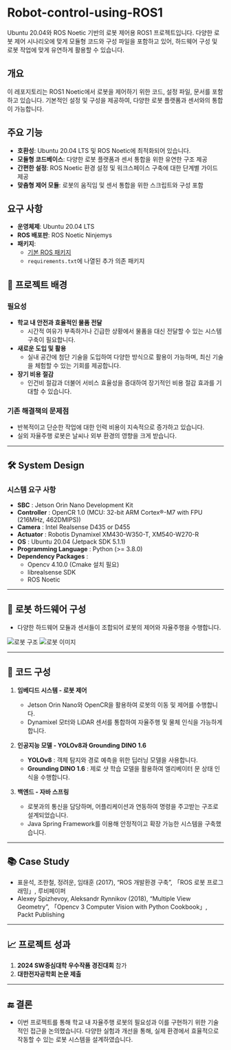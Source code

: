 # Robot-control-using-ROS1

Ubuntu 20.04와 ROS Noetic 기반의 로봇 제어용 ROS1 프로젝트입니다. 다양한 로봇 제어 시나리오에 맞게 모듈형 코드와 구성 파일을 포함하고 있어, 하드웨어 구성 및 로봇 작업에 맞게 유연하게 활용할 수 있습니다.

## 개요

이 레포지토리는 ROS1 Noetic에서 로봇을 제어하기 위한 코드, 설정 파일, 문서를 포함하고 있습니다. 기본적인 설정 및 구성을 제공하여, 다양한 로봇 플랫폼과 센서와의 통합이 가능합니다.

## 주요 기능

- **호환성**: Ubuntu 20.04 LTS 및 ROS Noetic에 최적화되어 있습니다.
- **모듈형 코드베이스**: 다양한 로봇 플랫폼과 센서 통합을 위한 유연한 구조 제공
- **간편한 설정**: ROS Noetic 환경 설정 및 워크스페이스 구축에 대한 단계별 가이드 제공
- **맞춤형 제어 모듈**: 로봇의 움직임 및 센서 통합을 위한 스크립트와 구성 포함

## 요구 사항

- **운영체제**: Ubuntu 20.04 LTS
- **ROS 배포판**: ROS Noetic Ninjemys
- **패키지**:
  - [기본 ROS 패키지](http://wiki.ros.org/noetic/Installation/Ubuntu)
  - `requirements.txt`에 나열된 추가 의존 패키지

## **📜 프로젝트 배경**
### 필요성
- **학교 내 안전과 효율적인 물품 전달**  
  - 시간적 여유가 부족하거나 긴급한 상황에서 물품을 대신 전달할 수 있는 시스템 구축이 필요합니다.
- **새로운 도입 및 활용**  
  - 실내 공간에 첨단 기술을 도입하여 다양한 방식으로 활용이 가능하며, 최신 기술을 체험할 수 있는 기회를 제공합니다.
- **장기 비용 절감**  
  - 인건비 절감과 더불어 서비스 효율성을 증대하여 장기적인 비용 절감 효과를 기대할 수 있습니다.

### 기존 해결책의 문제점
- 반복적이고 단순한 작업에 대한 인력 비용이 지속적으로 증가하고 있습니다.
- 실외 자율주행 로봇은 날씨나 외부 환경의 영향을 크게 받습니다.

---

## **🛠 System Design**
### 시스템 요구 사항
- **SBC** : Jetson Orin Nano Development Kit
- **Controller** : OpenCR 1.0 (MCU: 32-bit ARM Cortex®-M7 with FPU (216MHz, 462DMIPS))
- **Camera** : Intel Realsense D435 or D455
- **Actuator** : Robotis Dynamixel XM430-W350-T, XM540-W270-R
- **OS** : Ubuntu 20.04 (Jetpack SDK 5.1.1)
- **Programming Language** : Python (>= 3.8.0)
- **Dependency Packages** : 
  - Opencv 4.10.0 (Cmake 설치 필요)
  - librealsense SDK
  - ROS Noetic

---

## **🤖 로봇 하드웨어 구성**
- 다양한 하드웨어 모듈과 센서들이 조합되어 로봇의 제어와 자율주행을 수행합니다.  

![로봇 구조](https://github.com/user-attachments/assets/18b73962-f9ee-4911-bbff-e7cfdc65dd8b)
![로봇 이미지](https://github.com/user-attachments/assets/907fc4cf-6839-46f7-b7f8-67d89534f16a)

---

## **🧩 코드 구성**
1. **임베디드 시스템 - 로봇 제어**  
   - Jetson Orin Nano와 OpenCR을 활용하여 로봇의 이동 및 제어를 수행합니다.
   - Dynamixel 모터와 LiDAR 센서를 통합하여 자율주행 및 물체 인식을 가능하게 합니다.
  
2. **인공지능 모델 - YOLOv8과 Grounding DINO 1.6**  
   - **YOLOv8** : 객체 탐지와 경로 예측을 위한 딥러닝 모델을 사용합니다.
   - **Grounding DINO 1.6** : 제로 샷 학습 모델을 활용하여 엘리베이터 문 상태 인식을 수행합니다.

3. **백엔드 - 자바 스프링**  
   - 로봇과의 통신을 담당하며, 어플리케이션과 연동하여 명령을 주고받는 구조로 설계되었습니다.
   - Java Spring Framework를 이용해 안정적이고 확장 가능한 시스템을 구축했습니다.

---

## **📚 Case Study**
- 표윤석, 조한철, 정려운, 임태훈 (2017), “ROS 개발환경 구축”, 「ROS 로봇 프로그래밍」, 루비페이퍼
- Alexey Spizhevoy, Aleksandr Rynnikov (2018), “Multiple View Geometry”, 「Opencv 3 Computer Vision with Python Cookbook」, Packt Publishing

---

## **📈 프로젝트 성과**
1. **2024 SW중심대학 우수작품 경진대회** 참가
2. **대한전자공학회 논문 제출**

---

## **🔚 결론**
- 이번 프로젝트를 통해 학교 내 자율주행 로봇의 필요성과 이를 구현하기 위한 기술적인 접근을 논의했습니다. 다양한 실험과 개선을 통해, 실제 환경에서 효율적으로 작동할 수 있는 로봇 시스템을 설계하였습니다.
